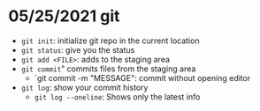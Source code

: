 # 05/25/2021 git

- `git init`: initialize git repo in the current location
- `git status`: give you the status
- `git add <FILE>`: adds <FILE> to the staging area
- `git commit`" commits files from the staging area
    - `git commit -m "MESSAGE": commit without opening editor
- `git log`: show your commit history
    - `git log --oneline`: Shows only the latest info
